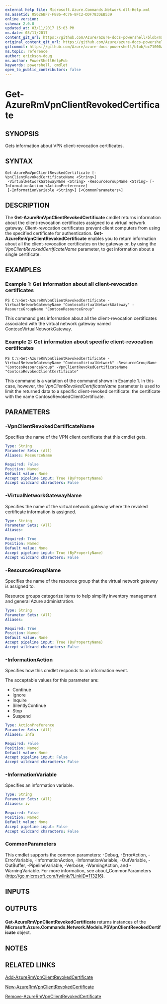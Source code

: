 ```yaml
---
external help file: Microsoft.Azure.Commands.Network.dll-Help.xml
ms.assetid: 05626BF7-F886-4C76-8FC2-DDF783DEB539
online version:
schema: 2.0.0
updated_at: 03/11/2017 15:03 PM
ms.date: 03/11/2017
content_git_url: https://github.com/Azure/azure-docs-powershell/blob/marchrelease/azureps-cmdlets-docs/ResourceManager/AzureRM.Network/v3.5.0/Get-AzureRmVpnClientRevokedCertificate.md
original_content_git_url: https://github.com/Azure/azure-docs-powershell/blob/marchrelease/azureps-cmdlets-docs/ResourceManager/AzureRM.Network/v3.5.0/Get-AzureRmVpnClientRevokedCertificate.md
gitcommit: https://github.com/Azure/azure-docs-powershell/blob/bc71000aa3c7f754b95442dcc415a7324626a15c
ms.topic: reference
author: erickson-doug
ms.author: PowerShellHelpPub
keywords: powershell, cmdlet
open_to_public_contributors: false
---
```


# Get-AzureRmVpnClientRevokedCertificate

## SYNOPSIS
Gets information about VPN client-revocation certificates.

## SYNTAX

```
Get-AzureRmVpnClientRevokedCertificate [-VpnClientRevokedCertificateName <String>]
 -VirtualNetworkGatewayName <String> -ResourceGroupName <String> [-InformationAction <ActionPreference>]
 [-InformationVariable <String>] [<CommonParameters>]
```

## DESCRIPTION
The **Get-AzureRmVpnClientRevokedCertificate** cmdlet returns information about the client-revocation certificates assigned to a virtual network gateway.
Client-revocation certificates prevent client computers from using the specified certificate for authentication.
**Get-AzureRmVpnClientRevokedCertificate** enables you to return information about all the client-revocation certificates on the gateway or, by using the *VpnClientRevokedCertificateName* parameter, to get information about a single certificate.

## EXAMPLES

### Example 1: Get information about all client-revocation certificates
```
PS C:\>Get-AzureRmVpnClientRevokedCertificate -VirtualNetworkGatewayName "ContosoVirtualNetworkGateway" -ResourceGroupName "ContosoResourceGroup"
```

This command gets information about all the client-revocation certificates associated with the virtual network gateway named ContosoVirtualNetworkGateway.

### Example 2: Get information about specific client-revocation certificates
```
PS C:\>Get-AzureRmVpnClientRevokedCertificate -VirtualNetworkGatewayName "ContosoVirtualNetwork" -ResourceGroupName "ContosoResourceGroup" -VpnClientRevokedCertificateName "ContosoRevokedClientCertificate"
```

This command is a variation of the command shown in Example 1.
In this case, however, the *VpnClientRevokedCertificateName* parameter is used to limit the returned data to a specific client-revoked certificate: the certificate with the name ContosoRevokedClientCertificate.

## PARAMETERS

### -VpnClientRevokedCertificateName
Specifies the name of the VPN client certificate that this cmdlet gets.

```yaml
Type: String
Parameter Sets: (All)
Aliases: ResourceName

Required: False
Position: Named
Default value: None
Accept pipeline input: True (ByPropertyName)
Accept wildcard characters: False
```

### -VirtualNetworkGatewayName
Specifies the name of the virtual network gateway where the revoked certificate information is assigned.

```yaml
Type: String
Parameter Sets: (All)
Aliases: 

Required: True
Position: Named
Default value: None
Accept pipeline input: True (ByPropertyName)
Accept wildcard characters: False
```

### -ResourceGroupName
Specifies the name of the resource group that the virtual network gateway is assigned to.

Resource groups categorize items to help simplify inventory management and general Azure administration.

```yaml
Type: String
Parameter Sets: (All)
Aliases: 

Required: True
Position: Named
Default value: None
Accept pipeline input: True (ByPropertyName)
Accept wildcard characters: False
```

### -InformationAction
Specifies how this cmdlet responds to an information event.

The acceptable values for this parameter are:

- Continue
- Ignore
- Inquire
- SilentlyContinue
- Stop
- Suspend

```yaml
Type: ActionPreference
Parameter Sets: (All)
Aliases: infa

Required: False
Position: Named
Default value: None
Accept pipeline input: False
Accept wildcard characters: False
```

### -InformationVariable
Specifies an information variable.

```yaml
Type: String
Parameter Sets: (All)
Aliases: iv

Required: False
Position: Named
Default value: None
Accept pipeline input: False
Accept wildcard characters: False
```

### CommonParameters
This cmdlet supports the common parameters: -Debug, -ErrorAction, -ErrorVariable, -InformationAction, -InformationVariable, -OutVariable, -OutBuffer, -PipelineVariable, -Verbose, -WarningAction, and -WarningVariable. For more information, see about_CommonParameters (http://go.microsoft.com/fwlink/?LinkID=113216).

## INPUTS

## OUTPUTS

###  
**Get-AzureRmVpnClientRevokedCertificate** returns instances of the **Microsoft.Azure.Commands.Network.Models.PSVpnClientRevokedCertificate** object.

## NOTES

## RELATED LINKS

[Add-AzureRmVpnClientRevokedCertificate](./Add-AzureRmVpnClientRevokedCertificate.md)

[New-AzureRmVpnClientRevokedCertificate](./New-AzureRmVpnClientRevokedCertificate.md)

[Remove-AzureRmVpnClientRevokedCertificate](./Remove-AzureRmVpnClientRevokedCertificate.md)


